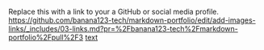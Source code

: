Replace this with a link to your a GitHub or social media profile.
https://github.com/banana123-tech/markdown-portfolio/edit/add-images-links/_includes/03-links.md?pr=%2Fbanana123-tech%2Fmarkdown-portfolio%2Fpull%2F3
[text](https://example.com)
